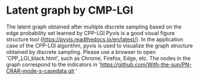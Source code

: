 # Latent graph by CMP-LGI
The latent graph obtained after multiple discrete sampling based on the edge probability set learned by CPP-LGI
Pyvis is a good visual figure structure tool (https://pyvis.readthedocs.io/en/latest/). In the application case of the CPP-LGI algorithm, pyvis is used to visualize the graph structure obtained by discrete sampling. Please use a browser to open 'CPP_LGI_black.html', such as Chrome, Firefox, Edge, etc. The nodes in the graph correspond to the indicators in 'https://github.com/With-the-sun/PN-CRAR-mode-s-casedata.git '
